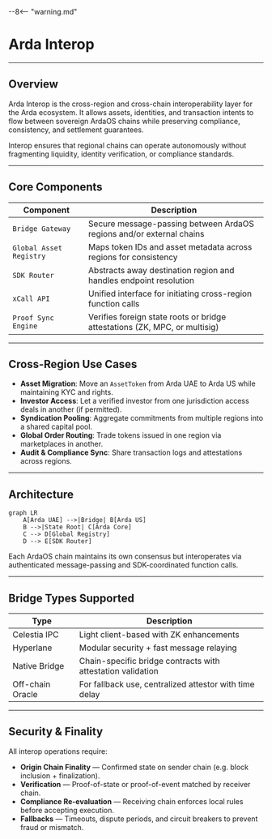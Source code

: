 --8<-- "warning.md"

# Arda Interop

---

## Overview

Arda Interop is the cross-region and cross-chain interoperability layer for the Arda ecosystem. It allows assets, identities, and transaction intents to flow between sovereign ArdaOS chains while preserving compliance, consistency, and settlement guarantees.

Interop ensures that regional chains can operate autonomously without fragmenting liquidity, identity verification, or compliance standards.

---

## Core Components

| Component | Description |
|-----------|-------------|
| `Bridge Gateway` | Secure message-passing between ArdaOS regions and/or external chains |
| `Global Asset Registry` | Maps token IDs and asset metadata across regions for consistency |
| `SDK Router` | Abstracts away destination region and handles endpoint resolution |
| `xCall API` | Unified interface for initiating cross-region function calls |
| `Proof Sync Engine` | Verifies foreign state roots or bridge attestations (ZK, MPC, or multisig) |

---

## Cross-Region Use Cases

- **Asset Migration**: Move an `AssetToken` from Arda UAE to Arda US while maintaining KYC and rights.
- **Investor Access**: Let a verified investor from one jurisdiction access deals in another (if permitted).
- **Syndication Pooling**: Aggregate commitments from multiple regions into a shared capital pool.
- **Global Order Routing**: Trade tokens issued in one region via marketplaces in another.
- **Audit & Compliance Sync**: Share transaction logs and attestations across regions.

---

## Architecture

```mermaid
graph LR
    A[Arda UAE] -->|Bridge| B[Arda US]
    B -->|State Root| C[Arda Core]
    C --> D[Global Registry]
    D --> E[SDK Router]
```

Each ArdaOS chain maintains its own consensus but interoperates via authenticated message-passing and SDK-coordinated function calls.

---

## Bridge Types Supported

| Type | Description |
|------|-------------|
| Celestia IPC | Light client-based with ZK enhancements |
| Hyperlane | Modular security + fast message relaying |
| Native Bridge | Chain-specific bridge contracts with attestation validation |
| Off-chain Oracle | For fallback use, centralized attestor with time delay |

---

## Security & Finality

All interop operations require:

- **Origin Chain Finality** — Confirmed state on sender chain (e.g. block inclusion + finalization).
- **Verification** — Proof-of-state or proof-of-event matched by receiver chain.
- **Compliance Re-evaluation** — Receiving chain enforces local rules before accepting execution.
- **Fallbacks** — Timeouts, dispute periods, and circuit breakers to prevent fraud or mismatch.
